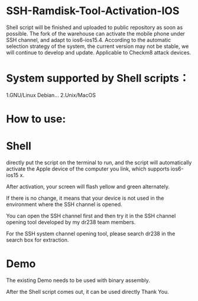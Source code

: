 # SSH-Ramdisk-Tool-Activation-IOS
Shell script will be finished and uploaded to public repository as soon as possible.
The fork of the warehouse can activate the mobile phone under SSH channel, and adapt to ios6-ios15.4. According to the automatic selection strategy of the system, the current version may not be stable, we will continue to develop and update.
Applicable to Checkm8 attack devices.
# System supported by Shell scripts：
1.GNU/Linux Debian...
2.Unix/MacOS
# How to use: 
# Shell

directly put the script on the terminal to run, and the script will automatically activate the Apple device of the computer you link, which supports ios6-ios15 x. 

After activation, your screen will flash yellow and green alternately. 

If there is no change, it means that your device is not used in the environment where the SSH channel is opened. 

You can open the SSH channel first and then try it in the SSH channel opening tool developed by my dr238 team members. 

For the SSH system channel opening tool, please search dr238 in the search box for extraction.

# Demo

The existing Demo needs to be used with binary assembly. 

After the Shell script comes out, it can be used directly
Thank You.

